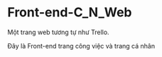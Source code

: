 # Front-end-C_N_Web
Một trang web tương tự như Trello.

Đây là Front-end trang công việc và trang cá nhân
